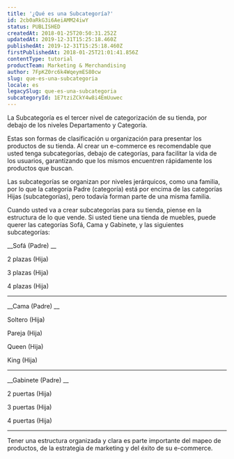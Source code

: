 ```yaml
---
title: '¿Qué es una Subcategoría?'
id: 2cb0aRkG3i6AeiAMM24iwY
status: PUBLISHED
createdAt: 2018-01-25T20:50:31.252Z
updatedAt: 2019-12-31T15:25:18.460Z
publishedAt: 2019-12-31T15:25:18.460Z
firstPublishedAt: 2018-01-25T21:01:41.856Z
contentType: tutorial
productTeam: Marketing & Merchandising
author: 7FpKZ0rc6k4WqeymES80cw
slug: que-es-una-subcategoria
locale: es
legacySlug: que-es-una-subcategoria
subcategoryId: 1E7tziZCkY4w8i4EmUuwec
---
```


La Subcategoría es el tercer nivel de categorización de su tienda, por debajo de los niveles Departamento y Categoría. 

Estas son formas de clasificación u organización para presentar los productos de su tienda. Al crear un e-commerce es recomendable que usted tenga subcategorías, debajo de categorías, para facilitar la vida de los usuarios, garantizando que los mismos encuentren rápidamente los productos que buscan.

Las subcategorías se organizan por niveles jerárquicos, como una familia, por lo que la categoría Padre (categoría) está por encima de las categorías Hijas (subcategorías), pero todavía forman parte de una misma familia.

Cuando usted va a crear subcategorías para su tienda, piense en la estructura de lo que vende. Si usted tiene una tienda de muebles, puede querer las categorías Sofá, Cama y Gabinete, y las siguientes subcategorías:

__Sofá (Padre) __

2 plazas (Hija)

3 plazas (Hija)

4 plazas (Hija)

---

__Cama (Padre) __

Soltero (Hija)

Pareja (Hija)

Queen (Hija)

King (Hija)

---

__Gabinete (Padre) __

2 puertas (Hija)

3 puertas (Hija)

4 puertas (Hija)

---

Tener una estructura organizada y clara es parte importante del mapeo de productos, de la estrategia de marketing y del éxito de su e-commerce.
